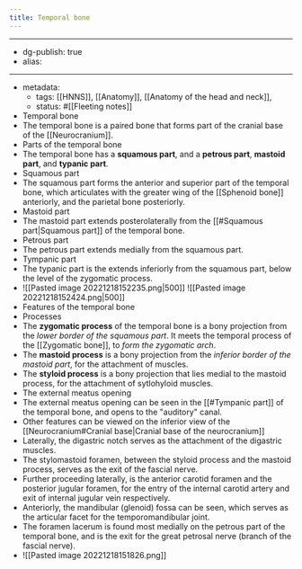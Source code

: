 ```yaml
---
title: Temporal bone
---
```


- --
- dg-publish: true
- alias:
- --
- metadata:
	- tags: [[HNNS]], [[Anatomy]], [[Anatomy of the head and neck]],
	- status: #[[Fleeting notes]]
- Temporal bone
- The temporal bone is a paired bone that forms part of the cranial base of the [[Neurocranium]].
- Parts of the temporal bone
- The temporal bone has a **squamous part**, and a **petrous part**, **mastoid part**, and **typanic part**.
- Squamous part
- The squamous part forms the anterior and superior part of the temporal bone, which articulates with the greater wing of the [[Sphenoid bone]] anteriorly, and the parietal bone posteriorly.
- Mastoid part
- The mastoid part extends posterolaterally from the [[#Squamous part|Squamous part]] of the temporal bone.
- Petrous part
- The petrous part extends medially from the squamous part.
- Tympanic part
- The typanic part is the extends inferiorly from the squamous part, below the level of the zygomatic process.
- ![[Pasted image 20221218152235.png|500]] ![[Pasted image 20221218152424.png|500]]
- Features of the temporal bone
- Processes
- The **zygomatic process** of the temporal bone is a bony projection from the *lower border of the squamous part*. It meets the temporal process of the [[Zygomatic bone]], to *form the zygomatic arch*.
- The **mastoid process** is a bony projection from the *inferior border of the mastoid part*, for the attachment of muscles.
- The **styloid process** is a bony projection that lies medial to the mastoid process, for the attachment of sytlohyloid muscles.
- The external meatus opening
- The external meatus opening can be seen in the [[#Tympanic part]] of the temporal bone, and opens to the "auditory" canal.
- Other features can be viewed on the inferior view of the [[Neurocranium#Cranial base|Cranial base of the neurocranium]]
- Laterally, the digastric notch serves as the attachment of the digastric muscles.
- The stylomastoid foramen, between the styloid process and the mastoid process, serves as the exit of the fascial nerve.
- Further proceeding laterally, is the anterior carotid foramen and the posterior jugular foramen, for the entry of the internal carotid artery and exit of internal jugular vein respectively.
- Anteriorly, the mandibular (glenoid) fossa can be seen, which serves as the articular facet for the temporomandibular joint.
- The foramen lacerum is found most medially on the petrous part of the temporal bone, and is the exit for the great petrosal nerve (branch of the fascial nerve).
- ![[Pasted image 20221218151826.png]]